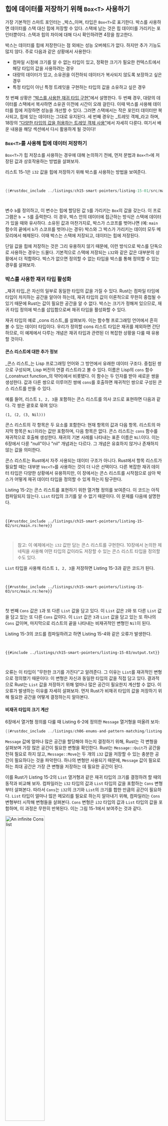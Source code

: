 ## 힙에 데이터를 저장하기 위해 `Box<T>` 사용하기

가장 기본적인 스마트 포인터는 _박스_이며, 타입은 `Box<T>`로 표기한다. 박스를 사용하면 데이터를 스택 대신 힙에 저장할 수 있다. 스택에 남는 것은 힙 데이터를 가리키는 포인터뿐이다. 스택과 힙의 차이에 대해 다시 확인하려면 4장을 참고한다.

박스는 데이터를 힙에 저장한다는 점 외에는 성능 오버헤드가 없다. 하지만 추가 기능도 많지 않다. 주로 다음과 같은 상황에서 사용한다:

- 컴파일 시점에 크기를 알 수 없는 타입이 있고, 정확한 크기가 필요한 컨텍스트에서 해당 타입의 값을 사용하려는 경우
- 대량의 데이터가 있고, 소유권을 이전하되 데이터가 복사되지 않도록 보장하고 싶은 경우
- 특정 타입이 아닌 특정 트레잇을 구현하는 타입의 값을 소유하고 싶은 경우

첫 번째 상황은 [“박스를 사용한 재귀 타입 구현”](#enabling-recursive-types-with-boxes)에서 설명한다. 두 번째 경우, 대량의 데이터를 스택에서 복사하면 소유권 이전에 시간이 오래 걸린다. 이때 박스를 사용해 데이터를 힙에 저장하면 성능을 개선할 수 있다. 그러면 스택에서는 작은 포인터 데이터만 복사되고, 힙에 있는 데이터는 그대로 유지된다. 세 번째 경우는 _트레잇 객체_라고 하며, 18장의 [“다양한 타입의 값을 허용하는 트레잇 객체 사용”][trait-objects]에서 자세히 다룬다. 여기서 배운 내용을 해당 섹션에서 다시 활용하게 될 것이다!


### `Box<T>`를 사용해 힙에 데이터 저장하기

`Box<T>`가 힙 저장소를 사용하는 경우에 대해 논의하기 전에, 먼저 문법과 `Box<T>`에 저장된 값과 상호작용하는 방법을 살펴보자.

리스트 15-1은 `i32` 값을 힙에 저장하기 위해 박스를 사용하는 방법을 보여준다.

<Listing number="15-1" file-name="src/main.rs" caption="박스를 사용해 `i32` 값을 힙에 저장하기">

```rust
{{#rustdoc_include ../listings/ch15-smart-pointers/listing-15-01/src/main.rs}}
```

</Listing>

변수 `b`를 정의하고, 이 변수는 힙에 할당된 값 `5`를 가리키는 `Box`의 값을 갖는다. 이 프로그램은 `b = 5`를 출력한다. 이 경우, 박스 안의 데이터에 접근하는 방식은 스택에 데이터가 있을 때와 유사하다. 소유된 값과 마찬가지로, 박스가 스코프를 벗어나면 (예: `main` 함수의 끝에서 `b`가 스코프를 벗어나는 경우) 박스와 그 박스가 가리키는 데이터 모두 메모리에서 해제된다. 이때 박스는 스택에 저장되고, 데이터는 힙에 저장된다.

단일 값을 힙에 저장하는 것은 그리 유용하지 않기 때문에, 이런 방식으로 박스를 단독으로 사용하는 경우는 드물다. 기본적으로 스택에 저장되는 `i32`와 같은 값은 대부분의 상황에서 더 적합하다. 박스가 없으면 정의할 수 없는 타입을 박스를 통해 정의할 수 있는 경우를 살펴보자.


### 박스를 사용한 재귀 타입 활성화

_재귀 타입_은 자신의 일부로 동일한 타입의 값을 가질 수 있다. Rust는 컴파일 타임에 타입이 차지하는 공간을 알아야 하는데, 재귀 타입의 값이 이론적으로 무한히 중첩될 수 있기 때문에 Rust는 값이 필요한 공간을 알 수 없다. 박스는 크기가 정해져 있으므로, 재귀 타입 정의에 박스를 삽입함으로써 재귀 타입을 활성화할 수 있다.

재귀 타입의 예로 _cons 리스트_를 살펴보자. 이는 함수형 프로그래밍 언어에서 흔히 볼 수 있는 데이터 타입이다. 우리가 정의할 cons 리스트 타입은 재귀를 제외하면 간단하므로, 이 예제에서 다루는 개념은 재귀 타입과 관련된 더 복잡한 상황을 다룰 때 유용할 것이다.


#### 콘스 리스트에 대한 추가 정보

_콘스 리스트_는 Lisp 프로그래밍 언어와 그 방언에서 유래한 데이터 구조다. 중첩된 쌍으로 구성되며, Lisp 버전의 연결 리스트라고 볼 수 있다. 이름은 Lisp의 `cons` 함수(_construct function_의 약어)에서 비롯됐다. 이 함수는 두 인자를 받아 새로운 쌍을 생성한다. 값과 다른 쌍으로 이루어진 쌍에 `cons`를 호출하면 재귀적인 쌍으로 구성된 콘스 리스트를 만들 수 있다.

예를 들어, 리스트 `1, 2, 3`을 포함하는 콘스 리스트를 의사 코드로 표현하면 다음과 같다. 각 쌍은 괄호로 묶여 있다:

```text
(1, (2, (3, Nil)))
```

콘스 리스트의 각 항목은 두 요소를 포함한다: 현재 항목의 값과 다음 항목. 리스트의 마지막 항목은 `Nil`이라는 값만 포함하며, 다음 항목은 없다. 콘스 리스트는 `cons` 함수를 재귀적으로 호출해 생성한다. 재귀의 기본 사례를 나타내는 표준 이름은 `Nil`이다. 이는 6장에서 다룬 "null"이나 "nil" 개념과는 다르다. 그 개념은 유효하지 않거나 존재하지 않는 값을 의미한다.

콘스 리스트는 Rust에서 자주 사용되는 데이터 구조가 아니다. Rust에서 항목 리스트가 필요할 때는 대부분 `Vec<T>`를 사용하는 것이 더 나은 선택이다. 다른 복잡한 재귀 데이터 타입은 다양한 상황에서 유용하지만, 이 장에서는 콘스 리스트를 시작점으로 삼아 박스가 어떻게 재귀 데이터 타입을 정의할 수 있게 하는지 탐구한다.

Listing 15-2는 콘스 리스트를 표현하기 위한 열거형 정의를 보여준다. 이 코드는 아직 컴파일되지 않는다. `List` 타입의 크기를 알 수 없기 때문이다. 이 문제를 다음에 설명한다.

<Listing number="15-2" file-name="src/main.rs" caption="`i32` 값을 담는 콘스 리스트 데이터 구조를 표현하기 위한 열거형 정의 시도">

```rust,ignore,does_not_compile
{{#rustdoc_include ../listings/ch15-smart-pointers/listing-15-02/src/main.rs:here}}
```

</Listing>

> 참고: 이 예제에서는 `i32` 값만 담는 콘스 리스트를 구현한다. 10장에서 논의한 제네릭을 사용해 어떤 타입의 값이라도 저장할 수 있는 콘스 리스트 타입을 정의할 수도 있다.

`List` 타입을 사용해 리스트 `1, 2, 3`을 저장하면 Listing 15-3과 같은 코드가 된다.

<Listing number="15-3" file-name="src/main.rs" caption="`List` 열거형을 사용해 리스트 `1, 2, 3` 저장하기">

```rust,ignore,does_not_compile
{{#rustdoc_include ../listings/ch15-smart-pointers/listing-15-03/src/main.rs:here}}
```

</Listing>

첫 번째 `Cons` 값은 `1`과 또 다른 `List` 값을 담고 있다. 이 `List` 값은 `2`와 또 다른 `List` 값을 담고 있는 또 다른 `Cons` 값이다. 이 `List` 값은 `3`과 `List` 값을 담고 있는 또 하나의 `Cons` 값이며, 마지막으로 리스트의 끝을 나타내는 비재귀적인 변형인 `Nil`이 된다.

Listing 15-3의 코드를 컴파일하려고 하면 Listing 15-4와 같은 오류가 발생한다.

<Listing number="15-4" file-name="output.txt" caption="재귀 열거형을 정의하려고 할 때 발생하는 오류">

```console
{{#include ../listings/ch15-smart-pointers/listing-15-03/output.txt}}
```

</Listing>

오류는 이 타입이 "무한한 크기를 가진다"고 알려준다. 그 이유는 `List`를 재귀적인 변형으로 정의했기 때문이다: 이 변형은 자신과 동일한 타입의 값을 직접 담고 있다. 결과적으로 Rust는 `List` 값을 저장하기 위해 얼마나 많은 공간이 필요한지 계산할 수 없다. 이 오류가 발생하는 이유를 자세히 살펴보자. 먼저 Rust가 비재귀 타입의 값을 저장하기 위해 필요한 공간을 어떻게 결정하는지 알아본다.


#### 비재귀 타입의 크기 계산

6장에서 열거형 정의를 다룰 때 Listing 6-2에 정의한 `Message` 열거형을 떠올려 보자:

```rust
{{#rustdoc_include ../listings/ch06-enums-and-pattern-matching/listing-06-02/src/main.rs:here}}
```

`Message` 값에 얼마나 많은 공간을 할당해야 하는지 결정하기 위해, Rust는 각 변형을 살펴보며 가장 많은 공간이 필요한 변형을 확인한다. Rust는 `Message::Quit`가 공간을 전혀 필요로 하지 않고, `Message::Move`는 두 개의 `i32` 값을 저장할 수 있는 충분한 공간이 필요하다는 것을 파악한다. 하나의 변형만 사용되기 때문에, `Message` 값이 필요로 하는 최대 공간은 가장 큰 변형을 저장하는 데 필요한 공간이 된다.

이를 Rust가 Listing 15-2의 `List` 열거형과 같은 재귀 타입의 크기를 결정하려 할 때의 동작과 비교해 보자. 컴파일러는 `i32` 타입의 값과 `List` 타입의 값을 포함하는 `Cons` 변형부터 살펴본다. 따라서 `Cons`는 `i32`의 크기와 `List`의 크기를 합한 만큼의 공간이 필요하다. `List` 타입이 얼마나 많은 메모리를 필요로 하는지 알아내기 위해, 컴파일러는 `Cons` 변형부터 시작해 변형들을 살펴본다. `Cons` 변형은 `i32` 타입의 값과 `List` 타입의 값을 포함하며, 이 과정은 무한히 반복된다. 이는 그림 15-1에서 보여주는 것과 같다.

<img alt="An infinite Cons list" src="img/trpl15-01.svg" class="center" style="width: 50%;" />

<span class="caption">그림 15-1: 무한한 `Cons` 변형으로 구성된 무한한 `List`</span>


#### `Box<T>`를 사용해 크기가 정해진 재귀 타입 만들기

Rust는 재귀적으로 정의된 타입에 얼마나 많은 공간을 할당해야 하는지 계산할 수 없기 때문에, 컴파일러는 다음과 같은 유용한 제안과 함께 오류를 발생시킨다.

```text
help: insert some indirection (e.g., a `Box`, `Rc`, or `&`) to break the cycle
  |
2 |     Cons(i32, Box<List>),
  |               ++++    +
```

여기서 **간접 참조(indirection)**란 값을 직접 저장하는 대신, 값에 대한 포인터를 저장해 데이터 구조를 변경하는 것을 의미한다. 

`Box<T>`는 포인터이기 때문에 Rust는 항상 `Box<T>`가 얼마나 많은 공간을 필요로 하는지 알고 있다. 포인터의 크기는 가리키는 데이터의 양에 따라 변하지 않는다. 이는 `Cons` 변형 안에 다른 `List` 값을 직접 넣는 대신 `Box<T>`를 넣을 수 있음을 의미한다. `Box<T>`는 힙에 위치한 다음 `List` 값을 가리킬 것이며, `Cons` 변형 안에 직접 들어가지 않는다. 개념적으로는 여전히 리스트가 리스트를 포함하는 방식으로 리스트를 생성하지만, 이 구현은 이제 아이템들이 서로 안에 들어가는 대신 나란히 배치되는 것과 더 유사하다.

Listing 15-2의 `List` 열거형 정의와 Listing 15-3의 `List` 사용을 Listing 15-5의 코드로 변경하면 컴파일이 가능해진다.

<Listing number="15-5" file-name="src/main.rs" caption="`Box<T>`를 사용해 크기가 정해진 `List` 정의">

```rust
{{#rustdoc_include ../listings/ch15-smart-pointers/listing-15-05/src/main.rs}}
```

</Listing>

`Cons` 변형은 `i32`의 크기에 더해 박스의 포인터 데이터를 저장할 공간이 필요하다. `Nil` 변형은 값을 저장하지 않으므로 `Cons` 변형보다 더 적은 공간이 필요하다. 이제 모든 `List` 값이 `i32`의 크기에 박스의 포인터 데이터 크기를 더한 만큼의 공간을 차지한다는 것을 알 수 있다. 박스를 사용함으로써 무한한 재귀 체인을 끊었기 때문에, 컴파일러는 `List` 값을 저장하는 데 필요한 크기를 계산할 수 있다. 그림 15-2는 이제 `Cons` 변형이 어떻게 보이는지를 보여준다.

<img alt="A finite Cons list" src="img/trpl15-02.svg" class="center" />

<span class="caption">그림 15-2: `Cons`가 `Box`를 포함함으로써 무한한 크기가 아닌 `List`</span>

박스는 간접 참조와 힙 할당만 제공하며, 다른 스마트 포인터 타입에서 볼 수 있는 특별한 기능은 없다. 또한 이러한 특별한 기능으로 인한 성능 오버헤드도 없기 때문에, 간접 참조만 필요한 경우(예: cons 리스트)에 유용하다. 박스의 더 많은 사용 사례는 18장에서 살펴볼 것이다.

`Box<T>` 타입은 스마트 포인터이다. `Deref` 트레잇을 구현하기 때문에 `Box<T>` 값을 참조처럼 다룰 수 있다. `Box<T>` 값이 스코프를 벗어나면 박스가 가리키는 힙 데이터도 `Drop` 트레잇 구현 덕분에 정리된다. 이 두 트레잇은 이 장에서 다룰 다른 스마트 포인터 타입의 기능에서 더 중요하게 작용할 것이다. 이 두 트레잇을 더 자세히 살펴보자.

[trait-objects]: ch18-02-trait-objects.html#using-trait-objects-that-allow-for-values-of-different-types



